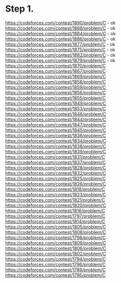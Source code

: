 # Step 1.
https://codeforces.com/contest/1890/problem/C - ok  
https://codeforces.com/contest/1888/problem/C - ok   
https://codeforces.com/contest/1884/problem/C - ok   
https://codeforces.com/contest/1886/problem/C - ok    
https://codeforces.com/contest/1877/problem/C - ok   
https://codeforces.com/contest/1875/problem/C - ok  
https://codeforces.com/contest/1882/problem/C - ok  
https://codeforces.com/contest/1879/problem/C - ok   
https://codeforces.com/contest/1870/problem/C  
https://codeforces.com/contest/1867/problem/C  
https://codeforces.com/contest/1869/problem/C  
https://codeforces.com/contest/1858/problem/C  
https://codeforces.com/contest/1859/problem/C  
https://codeforces.com/contest/1856/problem/C  
https://codeforces.com/contest/1855/problem/C  
https://codeforces.com/contest/1849/problem/C  
https://codeforces.com/contest/1853/problem/C  
https://codeforces.com/contest/1848/problem/C  
https://codeforces.com/contest/1844/problem/C  
https://codeforces.com/contest/1847/problem/C  
https://codeforces.com/contest/1845/problem/C  
https://codeforces.com/contest/1836/problem/C  
https://codeforces.com/contest/1834/problem/C  
https://codeforces.com/contest/1838/problem/C  
https://codeforces.com/contest/1839/problem/C  
https://codeforces.com/contest/1831/problem/C  
https://codeforces.com/contest/1837/problem/C  
https://codeforces.com/contest/1828/problem/C  
https://codeforces.com/contest/1832/problem/C  
https://codeforces.com/contest/1825/problem/C  
https://codeforces.com/contest/1826/problem/C  
https://codeforces.com/contest/1818/problem/C  
https://codeforces.com/contest/1823/problem/C  
https://codeforces.com/contest/1821/problem/C  
https://codeforces.com/contest/1820/problem/C  
https://codeforces.com/contest/1816/problem/C  
https://codeforces.com/contest/1797/problem/C  
https://codeforces.com/contest/1814/problem/C  
https://codeforces.com/contest/1805/problem/C  
https://codeforces.com/contest/1808/problem/C  
https://codeforces.com/contest/1798/problem/C  
https://codeforces.com/contest/1809/problem/C  
https://codeforces.com/contest/1806/problem/C  
https://codeforces.com/contest/1802/problem/C  
https://codeforces.com/contest/1794/problem/C  
https://codeforces.com/contest/1796/problem/C  
https://codeforces.com/contest/1789/problem/C  
https://codeforces.com/contest/1795/problem/C  
